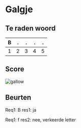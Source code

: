 # Galgje

## Te raden woord

|B|.|.|.|.|
|-|-|-|-|-|
|1|2|3|4|5|

## Score
![gallow](./images/2.png)

## Beurten
Req1: B
res1: ja

Req1: f
res2: nee, verkeerde letter
